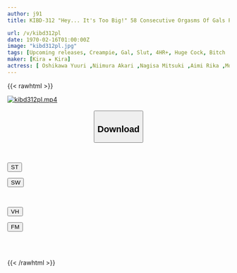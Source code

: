 ```yaml
---
author: j91
title: KIBD-312 "Hey... It's Too Big!" 58 Consecutive Orgasms Of Gals Pushed Up By A Big Cock! !

url: /v/kibd312pl
date: 1970-02-16T01:00:00Z
image: "kibd312pl.jpg"
tags: [Upcoming releases, Creampie, Gal, Slut, 4HR+, Huge Cock, Bitch	]
maker: [Kira ★ Kira]
actress: [ Oshikawa Yuuri ,Niimura Akari ,Nagisa Mitsuki ,Aimi Rika ,Mochizuki Ayaka ,Sachiko ,Tsujii Honoka, Horikita Wan, MIYABI, Shibuya Hana ]
---
```



{{< rawhtml >}}

<div class="video" data-videoid="pending_link.html">
    <a href="javascript:;">
        <img src="/v/kibd312pl/kibd312pl.jpg" width="WIDTH" height="HEIGHT" alt="kibd312pl.mp4" loading="lazy">
    </a>
</div>

<script type="text/javascript" src="https://j91.asia/asset/on-demand-pend.js"></script>

<br>
  <link rel="stylesheet" href="https://j91.asia/asset/bs5.css">
  
  <center>
  <button class="btn btn-primary" type="button" data-bs-toggle="collapse" data-bs-target=".multi-collapse" aria-expanded="false" aria-controls="multiCollapseExample1 multiCollapseExample2"><h2>Download</h2></button></center>
</p>
<div class="row">
  <div class="col">
    <div class="collapse multi-collapse" id="multiCollapseExample1">
      <div class="card card-body">
	      	      <br>
<div class="buttons">  
<p><a href="https://j91.asia/pending_link.html" target="_blank"><button class="btn-hover color-3"><i class="fa fa-download"></i> ST</button></a></p>
<p><a href="https://j91.asia/pending_link.html" target="_blank"><button class="btn-hover color-2"><i class="fa fa-download"></i> SW</button></a></p></div>
    </div>
  </div>
</div>
  <div class="col">
    <div class="collapse multi-collapse" id="multiCollapseExample2">
      <div class="card card-body">
	      <br>
<div class="buttons">
<p><a href="https://j91.asia/pending_link.html" target="_blank"><button class="btn-hover color-9"><i class="fa fa-download"></i> VH</button></a></p>
<p><a href="https://j91.asia/pending_link.html"><button class="btn-hover color-8"><i class="fa fa-download"></i> FM</button></a></p></div>
<br><br>
      </div>
    </div>
  </div>
</div>

{{< /rawhtml >}}